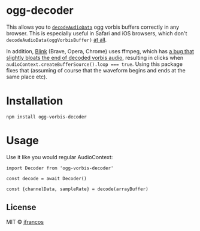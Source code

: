# ogg-decoder

This allows you to [`decodeAudioData`](https://developer.mozilla.org/en-US/docs/Web/API/BaseAudioContext/decodeAudioData) ogg vorbis buffers correctly in any browser.  This is especially useful in Safari and iOS browsers, which don't `decodeAudioData(oggVorbisBuffer)` [at all](https://caniuse.com/#search=vorbis).

In addition, [Blink](https://en.wikipedia.org/wiki/Blink_(browser_engine)) (Brave, Opera, Chrome) uses ffmpeg, which has [a bug that slightly bloats the end of decoded vorbis audio](https://trac.ffmpeg.org/ticket/6367), resulting in clicks when `audioContext.createBufferSource().loop === true`.  Using this package fixes that (assuming of course that the waveform begins and ends at the same place etc).


# Installation

`npm install ogg-vorbis-decoder`

# Usage

Use it like you would regular AudioContext:
```
import Decoder from 'ogg-vorbis-decoder'

const decode = await Decoder()

const {channelData, sampleRate} = decode(arrayBuffer)
```

## License

MIT © [jfrancos](https://github.com/jfrancos)
